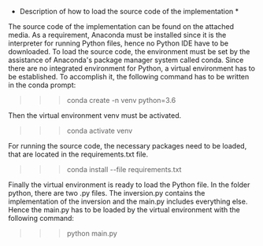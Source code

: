 * Description of how to load the source code of the implementation *


The source code of the implementation can be found on the attached media. As a requirement, Anaconda must be installed since it is the interpreter for running Python files, hence no Python IDE have to be downloaded. 
To load the source code, the environment must be set by the assistance of Anaconda's package manager system called conda. Since there are no integrated environment for Python, a virtual environment has to be established. To accomplish it, the following command has to be written in the conda prompt: 

>>> conda create -n venv python=3.6


Then the virtual environment venv must be activated.

>>> conda activate venv


For running the source code, the necessary packages need to be loaded, that are located in the requirements.txt file.

>>> conda install --file requirements.txt


Finally the virtual environment is ready to load the Python file.
In the folder python, there are two .py files. The inversion.py contains the implementation of the inversion and the main.py includes everything else. Hence the main.py has to be loaded by the virtual environment with the following command: 

>>> python main.py

